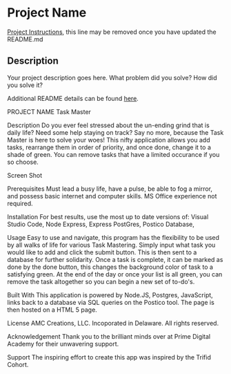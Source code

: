 # Project Name

[Project Instructions](./INSTRUCTIONS.md), this line may be removed once you have updated the README.md

## Description

Your project description goes here. What problem did you solve? How did you solve it?

Additional README details can be found [here](https://github.com/PrimeAcademy/github-finalization-assignment).

PROJECT NAME
Task Master

Description
Do you ever feel stressed about the un-ending grind that is daily life? Need some help staying on track? Say no more, because the Task Master is here to solve your woes! This nifty application allows you add tasks, rearrange them in order of priority, and once done, change it to a shade of green. You can remove tasks that have a limited occurance if you so choose. 

Screen Shot


Prerequisites
Must lead a busy life, have a pulse, be able to fog a mirror, and possess basic internet and computer skills. MS Office experience not required.

Installation
For best results, use the most up to date versions of: Visual Studio Code, Node Express, Express PostGres, Postico Database, 


Usage
Easy to use and navigate, this program has the flexibility to be used by all walks of life for various Task Mastering. Simply input what task you would like to add and click the submit button. This is then sent to a database for further solidarity. Once a task is complete, it can be marked as done by the done button, this changes the background color of task to a satisfying green. At the end of the day or once your list is all green, you can remove the task altogether so you can begin a new set of to-do's.


Built With
This application is powered by Node.JS, Postgres, JavaScript, links back to a database via SQL queries on the Postico tool. The page is then hosted on a HTML 5 page.

License
AMC Creations, LLC. Incoporated in Delaware. All rights reserved.

Acknowledgement
Thank you to the brilliant minds over at Prime Digital Academy for their unwavering support.

Support
The inspiring effort to create this app was inspired by the Trifid Cohort.